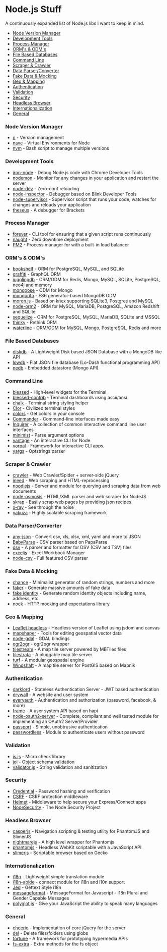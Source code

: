 Node.js Stuff
=============

A continuously expanded list of Node.js libs I want to keep in mind.

* [Node Version Manager](#node-version-manager)
* [Development Tools](#development-tools)
* [Process Manager](#process-manager)
* [ORM's & ODM's](#orms--odms)
* [File Based Databases](#file-based-databases)
* [Command Line](#command-line)
* [Scraper & Crawler](#scraper--crawler)
* [Data Parser/Converter](#data-parserconverter)
* [Fake Data & Mocking](#fake-data--mocking)
* [Geo & Mapping](#geo--mapping)
* [Authentication](#authentication)
* [Validation](#validation)
* [Security](#security)
* [Headless Browser](#headless-browser)
* [Internationalization](#internationalization)
* [General](#general)

### Node Version Manager
- [n](https://github.com/tj/n) - Version management
- [nave](https://github.com/isaacs/nave) - Virtual Environments for Node
- [nvm](https://github.com/creationix/nvm) - Bash script to manage multiple versions

### Development Tools
- [iron-node](http://s-a.github.io/iron-node/index.html) - Debug Node.js code with Chrome Developer Tools
- [nodemon](https://github.com/remy/nodemon) - Monitor for any changes in your application and restart the server
- [node-dev](https://github.com/fgnass/node-dev) - Zero-conf reloading
- [node-inspector](https://github.com/node-inspector/node-inspector) - Debugger based on Blink Developer Tools
- [node-supervisor](https://github.com/isaacs/node-supervisor) - Supervisor script that runs your code, watches for changes and reloads your application
- [theseus](https://github.com/adobe-research/theseus) - A debugger for Brackets

### Process Manager
- [forever](https://github.com/foreverjs/forever) - CLI tool for ensuring that a given script runs continuously
- [naught](https://github.com/andrewrk/naught) - Zero downtime deployment
- [PM2](https://github.com/Unitech/pm2) - Process manager for with a built-in load balancer

### ORM's & ODM's
- [bookshelf](http://bookshelfjs.org/) - ORM for PostgreSQL, MySQL, and SQLite
- [graffiti](https://github.com/RisingStack/graffiti) - GraphQL ORM
- [jugglingdb](https://github.com/1602/jugglingdb) - ORM/ODM for Redis, Mongo, MySQL, SQLite, PostgreSQL, neo4j and memory
- [mongoose](http://mongoosejs.com/) - ODM for Mongo
- [mongorito](https://github.com/vdemedes/mongorito) - ES6 generator-based MongoDB ODM
- [moron.js](https://github.com/Vincit/moron.js) - Based on knex supporting SQLite3, Postgres and MySQL
- [node-orm2](https://github.com/dresende/node-orm2) - ORM for MySQL, MariaDB, PostgreSQL, Amazon Redshift and SQLite
- [sequelize](http://docs.sequelizejs.com/en/latest/) - ORM for PostgreSQL, MySQL, MariaDB, SQLite and MSSQL
- [thinky](https://github.com/neumino/thinky) - Rethink ORM
- [waterline](https://github.com/balderdashy/waterline) - ORM/ODM for MySQL, Mongo, PostgreSQL, Redis and more

### File Based Databases
- [diskdb](https://github.com/arvindr21/diskDB) - A Lightweight Disk based JSON Database with a MongoDB like API
- [lowdb](https://github.com/typicode/lowdb) - Flat JSON file database (Lo-Dash functional programming API)
- [nedb](https://github.com/louischatriot/nedb) - Embedded datastore (Mongo API)

### Command Line
- [blessed](https://github.com/chjj/blessed) - High-level widgets for the Terminal
- [blessed-contrib](https://github.com/yaronn/blessed-contrib) - Terminal dashboards using ascii/ansi
- [chalk](https://github.com/sindresorhus/chalk) - Terminal string styling helper
- [Clor](https://github.com/bucaran/clor) - Civilized terminal styles
- [colors](https://github.com/marak/colors.js/) - Get colors in your console
- [Commander](https://github.com/visionmedia/commander.js) - Command-line interfaces made easy
- [Inquirer](https://github.com/SBoudrias/Inquirer.js) - A collection of common interactive command line user interfaces
- [minimist](https://github.com/substack/minimist) - Parse argument options
- [vantage](https://github.com/dthree/vantage) - An interactive CLI for Node
- [vorpal](https://github.com/dthree/vorpal) - Framework for interactive CLI apps.
- [yargs](https://github.com/bcoe/yargs) - Optstrings parser

### Scraper & Crawler
- [crawler](https://github.com/sylvinus/node-crawler) - Web Crawler/Spider + server-side jQuery
- [ineed](https://github.com/inikulin/ineed) - Web scraping and HTML-reprocessing
- [noodlejs](http://noodlejs.com/) - Server and module for querying and scraping data from web documents
- [node-osmosis](https://github.com/rc0x03/node-osmosis) - HTML/XML parser and web scraper for NodeJS
- [skrap](https://github.com/nickdima/skrap) - Easily scrap web pages by providing json recipes
- [x-ray](https://github.com/lapwinglabs/x-ray) - See through the <html> noise
- [yakuza](https://github.com/Narzerus/yakuza) - Highly scalable scraping framework

### Data Parser/Converter
- [any-json](https://github.com/laktak/any-json) - Convert csv, xls, xlsx, xml, yaml and more to JSON
- [BabyParse](https://github.com/Rich-Harris/BabyParse) - CSV parser based on PapaParse
- [dsv](https://github.com/mbostock/dsv) - A parser and formatter for DSV (CSV and TSV) files
- [exceljs](https://github.com/guyonroche/exceljs) - Excel Workbook Manager
- [node-csv](https://github.com/wdavidw/node-csv) - Full featured CSV parser

### Fake Data & Mocking
- [chance](http://chancejs.com) - Minimalist generator of random strings, numbers and more
- [faker](https://github.com/marak/Faker.js/) - Generate massive amounts of fake data
- [fake identity](https://github.com/travishorn/fake-identity) - Generate random identity objects including name, address, etc
- [nock](https://github.com/pgte/nock) - HTTP mocking and expectations library

### Geo & Mapping
- [Leaflet headless](https://github.com/jieter/leaflet-headless) - Headless version of Leaflet using jsdom and canvas
- [mapshaper](https://github.com/mbloch/mapshaper) - Tools for editing geospatial vector data
- [node-gdal](https://github.com/naturalatlas/node-gdal) - GDAL bindings
- [ogr2ogr](https://github.com/wavded/ogr2ogr) - ogr2ogr wrapper
- [tilestream](https://github.com/mapbox/tilestream) - A map tile server powered by MBTiles files
- [tilestrata](https://github.com/naturalatlas/tilestrata) - A pluggable map tile server
- [turf](https://github.com/Turfjs/turf) - A modular geospatial engine
- [Windshaft](https://github.com/CartoDB/Windshaft) - A map tile server for PostGIS based on Mapnik

### Authentication
- [darklord](https://github.com/GrumpyWizards/DarkLord) - Stateless Authentication Server - JWT based authentication
- [drywall](https://github.com/jedireza/drywall/) - A website and user system
- [everyauth](https://github.com/bnoguchi/everyauth) - Authentication and authorization (password, facebook, & more)
- [frame](https://github.com/jedireza/frame) - A user system API based on hapi
- [node-oauth2-server](https://github.com/thomseddon/node-oauth2-server) - Complete, compliant and well tested module for implementing an OAuth2 Server/Provider
- [passport](https://github.com/jaredhanson/passport) - Simple, unobtrusive authentication
- [passwordless](https://github.com/florianheinemann/passwordless) - Module to authenticate users without password

### Validation
- [is.js](https://github.com/arasatasaygin/is.js) - Micro check library
- [joi](https://github.com/hapijs/joi) - Object schema validation
- [validator.js](https://github.com/chriso/validator.js) - String validation and sanitization

### Security
- [Credential](https://github.com/ericelliott/credential) - Password hashing and verification
- [CSRF](http://www.senchalabs.org/connect/csrf.html) - CSRF protection middleware
- [Helmet](https://github.com/helmetjs/helmet) - Middleware to help secure your Express/Connect apps
- [NodeSecurity](https://github.com/nodesecurity) - The Node Security Project

### Headless Browser
- [casperjs](http://casperjs.org/) - Navigation scripting & testing utility for PhantomJS and SlimerJS
- [nightmarejs](http://www.nightmarejs.org/) - A high level wrapper for Phantomjs
- [phantomjs](http://phantomjs.org/) - Headless WebKit scriptable with a JavaScript API
- [slimerjs](http://slimerjs.org/) - Scriptable browser based on Gecko

### Internationalization
- [i18n](https://github.com/mashpie/i18n-node) - Lightweight simple translation module
- [i18n-abide](https://github.com/mozilla/i18n-abide) - connect module for i18n and l10n support
- [Jed](https://github.com/SlexAxton/Jed) - Gettext Style i18n
- [messageformat](https://github.com/SlexAxton/messageformat.js) - MessageFormat for Javascript - i18n Plural and Gender Capable Messages
- [polyglot.js](https://github.com/airbnb/polyglot.js) - Give your JavaScript the ability to speak many languages

### General
- [cheerio](https://github.com/cheeriojs/cheerio) - Implementation of core jQuery for the server
- [del](https://github.com/sindresorhus/del) - Delete files/folders using globs
- [fortune](http://fortunejs.com) - A framework for prototyping hypermedia APIs
- [fs-extra](https://github.com/jprichardson/node-fs-extra) - Extra methods for the fs object

